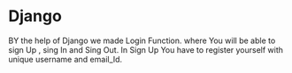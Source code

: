 # Django
BY the help of Django we made Login Function.
where You will be able to sign Up , sing In and Sing Out.
In Sign Up You have to register yourself with unique username and email_Id.


